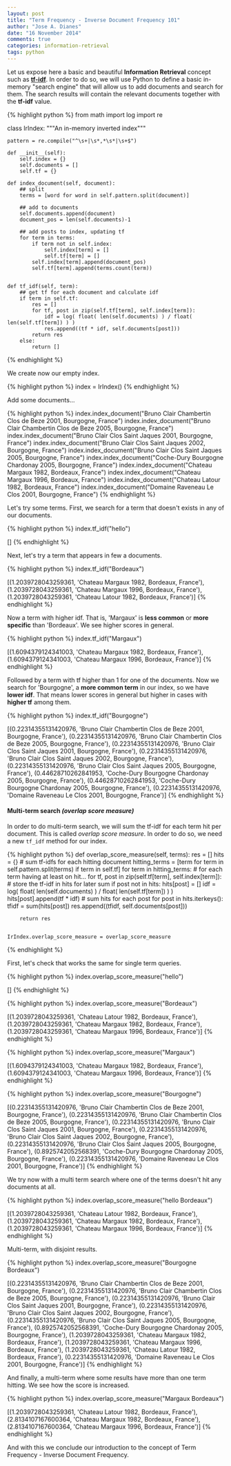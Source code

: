 ```yaml
---
layout: post
title: "Term Frequency - Inverse Document Frequency 101"
author: "Jose A. Dianes"
date: "16 November 2014"
comments: true
categories: information-retrieval
tags: python
---
```


Let us expose here a basic and beautiful **Information Retrieval** concept such as 
**[tf-idf](http://en.wikipedia.org/wiki/Tf%E2%80%93idf)**. In order to do so, we
will use Python to define a basic in-memory "search engine" that will allow us to add documents
and search for them. The search results will contain the relevant documents together
with the **tf-idf** value.

{% highlight python %}
from math import log
import re

class IrIndex:
    """An in-memory inverted index"""
    
    pattern = re.compile("^\s+|\s*,*\s*|\s+$")
    
    def __init__(self):
        self.index = {}
        self.documents = []
        self.tf = {}
    
    def index_document(self, document):
        ## split
        terms = [word for word in self.pattern.split(document)]
        
        ## add to documents
        self.documents.append(document)
        document_pos = len(self.documents)-1
        
        ## add posts to index, updating tf
        for term in terms:
            if term not in self.index:
                self.index[term] = []
                self.tf[term] = []
            self.index[term].append(document_pos)
            self.tf[term].append(terms.count(term))
        
    
    def tf_idf(self, term):
        ## get tf for each document and calculate idf
        if term in self.tf:
            res = []
            for tf, post in zip(self.tf[term], self.index[term]):
                idf = log( float( len(self.documents) ) / float( len(self.tf[term]) ) )
                res.append((tf * idf, self.documents[post]))
            return res 
        else:
            return []
{% endhighlight %}

We create now our empty index.

{% highlight python %}
index = IrIndex()
{% endhighlight %}

Add some documents...

{% highlight python %}
index.index_document("Bruno Clair Chambertin Clos de Beze 2001, Bourgogne, France")
index.index_document("Bruno Clair Chambertin Clos de Beze 2005, Bourgogne, France")
index.index_document("Bruno Clair Clos Saint Jaques 2001, Bourgogne, France")
index.index_document("Bruno Clair Clos Saint Jaques 2002, Bourgogne, France")
index.index_document("Bruno Clair Clos Saint Jaques 2005, Bourgogne, France")
index.index_document("Coche-Dury Bourgogne Chardonay 2005, Bourgogne, France")
index.index_document("Chateau Margaux 1982, Bordeaux, France")
index.index_document("Chateau Margaux 1996, Bordeaux, France")
index.index_document("Chateau Latour 1982, Bordeaux, France")
index.index_document("Domaine Raveneau Le Clos 2001, Bourgogne, France")
{% endhighlight %}

Let's try some terms. First, we search for a term that doesn't exists in any of
our documents.

{% highlight python %}
index.tf_idf("hello")

[]
{% endhighlight %}

Next, let's try a term that appears in few a documents.

{% highlight python %}
index.tf_idf("Bordeaux")

[(1.2039728043259361, 'Chateau Margaux 1982, Bordeaux, France'),
 (1.2039728043259361, 'Chateau Margaux 1996, Bordeaux, France'),
 (1.2039728043259361, 'Chateau Latour 1982, Bordeaux, France')]
{% endhighlight %}

Now a term with higher idf. That is, 'Margaux' is **less common** or **more
specific** than 'Bordeaux'. We see higher scores in general.

{% highlight python %}
index.tf_idf("Margaux")

[(1.6094379124341003, 'Chateau Margaux 1982, Bordeaux, France'),
 (1.6094379124341003, 'Chateau Margaux 1996, Bordeaux, France')]
{% endhighlight %}

Followed by a term with tf higher than 1 for one of the documents. Now we search for
'Bourgogne', a **more common term** in our index, so we have **lower idf**. That
means lower scores in general but higher in cases with **higher tf** among them.

{% highlight python %}
index.tf_idf("Bourgogne")

[(0.22314355131420976,
  'Bruno Clair Chambertin Clos de Beze 2001, Bourgogne, France'),
 (0.22314355131420976,
  'Bruno Clair Chambertin Clos de Beze 2005, Bourgogne, France'),
 (0.22314355131420976,
  'Bruno Clair Clos Saint Jaques 2001, Bourgogne, France'),
 (0.22314355131420976,
  'Bruno Clair Clos Saint Jaques 2002, Bourgogne, France'),
 (0.22314355131420976,
  'Bruno Clair Clos Saint Jaques 2005, Bourgogne, France'),
 (0.44628710262841953,
  'Coche-Dury Bourgogne Chardonay 2005, Bourgogne, France'),
 (0.44628710262841953,
  'Coche-Dury Bourgogne Chardonay 2005, Bourgogne, France'),
 (0.22314355131420976, 'Domaine Raveneau Le Clos 2001, Bourgogne, France')]
{% endhighlight %}


#### Multi-term search *(overlap score measure)*  

In order to do multi-term search, we will sum the tf-idf for each term hit per
document. This is called *overlap score measure*. In order to do so, we need a new `tf_idf` method for our index.

{% highlight python %}
def overlap_score_measure(self, terms):
        res = []
        hits = {}
        # sum tf-idfs for each hitting document
        hitting_terms = [term for term in self.pattern.split(terms) if term in self.tf]
        for term in hitting_terms: # for each term having at least on hit...
            for tf, post in zip(self.tf[term], self.index[term]): # store the tf-idf in hits for later sum
                if post not in hits:
                    hits[post] = []
                idf = log( float( len(self.documents) ) / float( len(self.tf[term]) ) )
                hits[post].append(tf * idf)
        # sum hits for each post
        for post in hits.iterkeys():
            tfidf = sum(hits[post])
            res.append((tfidf, self.documents[post]))
            
        return res 
    
    
    IrIndex.overlap_score_measure = overlap_score_measure
{% endhighlight %}

First, let's check that works the same for single term queries.

{% highlight python %}
index.overlap_score_measure("hello")

[]
{% endhighlight %}

{% highlight python %}
index.overlap_score_measure("Bordeaux")

[(1.2039728043259361, 'Chateau Latour 1982, Bordeaux, France'),
 (1.2039728043259361, 'Chateau Margaux 1982, Bordeaux, France'),
 (1.2039728043259361, 'Chateau Margaux 1996, Bordeaux, France')]
{% endhighlight %}

{% highlight python %}
index.overlap_score_measure("Margaux")

[(1.6094379124341003, 'Chateau Margaux 1982, Bordeaux, France'),
 (1.6094379124341003, 'Chateau Margaux 1996, Bordeaux, France')]
{% endhighlight %}

{% highlight python %}
index.overlap_score_measure("Bourgogne")

[(0.22314355131420976,
  'Bruno Clair Chambertin Clos de Beze 2001, Bourgogne, France'),
 (0.22314355131420976,
  'Bruno Clair Chambertin Clos de Beze 2005, Bourgogne, France'),
 (0.22314355131420976,
  'Bruno Clair Clos Saint Jaques 2001, Bourgogne, France'),
 (0.22314355131420976,
  'Bruno Clair Clos Saint Jaques 2002, Bourgogne, France'),
 (0.22314355131420976,
  'Bruno Clair Clos Saint Jaques 2005, Bourgogne, France'),
 (0.8925742052568391,
  'Coche-Dury Bourgogne Chardonay 2005, Bourgogne, France'),
 (0.22314355131420976, 'Domaine Raveneau Le Clos 2001, Bourgogne, France')]
{% endhighlight %}

We try now with a multi term search where one of the terms doesn't hit any
documents at all.

{% highlight python %}
index.overlap_score_measure("hello Bordeaux")

[(1.2039728043259361, 'Chateau Latour 1982, Bordeaux, France'),
 (1.2039728043259361, 'Chateau Margaux 1982, Bordeaux, France'),
 (1.2039728043259361, 'Chateau Margaux 1996, Bordeaux, France')]
{% endhighlight %}

Multi-term, with disjoint results.

{% highlight python %}
index.overlap_score_measure("Bourgogne Bordeaux")

[(0.22314355131420976,
  'Bruno Clair Chambertin Clos de Beze 2001, Bourgogne, France'),
 (0.22314355131420976,
  'Bruno Clair Chambertin Clos de Beze 2005, Bourgogne, France'),
 (0.22314355131420976,
  'Bruno Clair Clos Saint Jaques 2001, Bourgogne, France'),
 (0.22314355131420976,
  'Bruno Clair Clos Saint Jaques 2002, Bourgogne, France'),
 (0.22314355131420976,
  'Bruno Clair Clos Saint Jaques 2005, Bourgogne, France'),
 (0.8925742052568391,
  'Coche-Dury Bourgogne Chardonay 2005, Bourgogne, France'),
 (1.2039728043259361, 'Chateau Margaux 1982, Bordeaux, France'),
 (1.2039728043259361, 'Chateau Margaux 1996, Bordeaux, France'),
 (1.2039728043259361, 'Chateau Latour 1982, Bordeaux, France'),
 (0.22314355131420976, 'Domaine Raveneau Le Clos 2001, Bourgogne, France')]
{% endhighlight %}

And finally, a multi-term where some results have more than one term hitting. We
see how the score is increased.

{% highlight python %}
index.overlap_score_measure("Margaux Bordeaux")

[(1.2039728043259361, 'Chateau Latour 1982, Bordeaux, France'),
 (2.8134107167600364, 'Chateau Margaux 1982, Bordeaux, France'),
 (2.8134107167600364, 'Chateau Margaux 1996, Bordeaux, France')]
{% endhighlight %}

And with this we conclude our introduction to the concept of Term Frequency -
Inverse Document Frequency.
